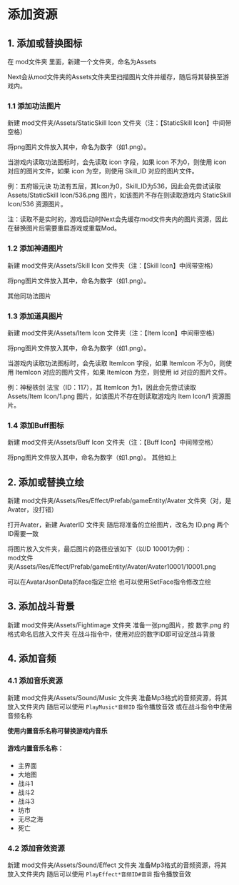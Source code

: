 # 添加资源

## 1. 添加或替换图标
在 mod文件夹 里面，新建一个文件夹，命名为Assets

Next会从mod文件夹的Assets文件夹里扫描图片文件并缓存，随后将其替换至游戏内。

### 1.1 添加功法图片
新建 mod文件夹/Assets/StaticSkill Icon 文件夹（注：【StaticSkill Icon】中间带空格）

将png图片文件放入其中，命名为数字（如1.png）。

当游戏内读取功法图标时，会先读取 icon 字段，如果 icon 不为0，则使用 icon 对应的图片文件，如果 icon 为空，则使用 Skill_ID 对应的图片文件。

例：五府锻元诀 功法有五层，其Icon为0，Skill_ID为536，因此会先尝试读取 Assets/StaticSkill Icon/536.png 图片，如该图片不存在则读取游戏内 StaticSkill Icon/536 资源图片。

注：读取不是实时的，游戏启动时Next会先缓存mod文件夹内的图片资源，因此在替换图片后需要重启游戏或重载Mod。

### 1.2 添加神通图片
新建 mod文件夹/Assets/Skill Icon 文件夹（注：【Skill Icon】中间带空格）

将png图片文件放入其中，命名为数字（如1.png）。

其他同功法图片

### 1.3 添加道具图片
新建 mod文件夹/Assets/Item Icon 文件夹（注：【Item Icon】中间带空格）

将png图片文件放入其中，命名为数字（如1.png）。

当游戏内读取功法图标时，会先读取 ItemIcon 字段，如果 ItemIcon 不为0，则使用 ItemIcon 对应的图片文件，如果 ItemIcon 为空，则使用 id 对应的图片文件。

例：神秘铁剑 法宝（ID：117），其 ItemIcon 为1，因此会先尝试读取 Assets/Item Icon/1.png 图片，如该图片不存在则读取游戏内 Item Icon/1 资源图片。

### 1.4 添加Buff图标
新建 mod文件夹/Assets/Buff Icon 文件夹（注：【Buff Icon】中间带空格）

将png图片文件放入其中，命名为数字（如1.png）。
其他如上

## 2. 添加或替换立绘
新建 mod文件夹/Assets/Res/Effect/Prefab/gameEntity/Avater 文件夹（对，是Avater，没打错）

打开Avater，新建 AvaterID 文件夹
随后将准备的立绘图片，改名为 ID.png
两个ID需要一致

将图片放入文件夹，最后图片的路径应该如下（以ID 10001为例）：<br/>
mod文件夹/Assets/Res/Effect/Prefab/gameEntity/Avater/Avater10001/10001.png

可以在AvatarJsonData的face指定立绘
也可以使用SetFace指令修改立绘

## 3. 添加战斗背景
新建 mod文件夹/Assets/Fightimage 文件夹
准备一张png图片，按 数字.png 的格式命名后放入文件夹
在战斗指令中，使用对应的数字ID即可设定战斗背景

## 4. 添加音频

### 4.1 添加音乐资源
新建 mod文件夹/Assets/Sound/Music 文件夹
准备Mp3格式的音频资源，将其放入文件夹内
随后可以使用 `PlayMusic*音频ID` 指令播放音效
或在战斗指令中使用音频名称

**使用内置音乐名称可替换游戏内音乐**
#### 游戏内置音乐名称：
* 主界面
* 大地图
* 战斗1
* 战斗2
* 战斗3
* 坊市
* 无尽之海
* 死亡

### 4.2 添加音效资源
新建 mod文件夹/Assets/Sound/Effect 文件夹
准备Mp3格式的音频资源，将其放入文件夹内
随后可以使用 `PlayEffect*音频ID#音调` 指令播放音效